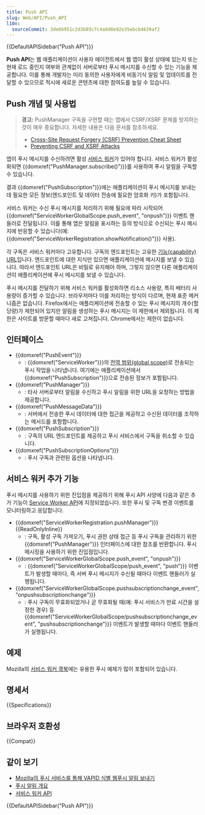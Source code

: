 ```yaml
---
title: Push API
slug: Web/API/Push_API
l10n:
  sourceCommit: 3de6b951c2d3b03c7c4a8d8e92e35ebcb4639af2
---
```


{{DefaultAPISidebar("Push API")}}

**Push API**는 웹 애플리케이션이 사용자 에이전트에서 웹 앱이 활성 상태에 있는지 또는 현재 로드 중인지 여부와 관계없이 서버로부터 푸시 메시지를 수신할 수 있는 기능을 제공합니다. 이를 통해 개발자는 미리 동의한 사용자에게 비동기식 알림 및 업데이트를 전달할 수 있으므로 적시에 새로운 콘텐츠에 대한 참여도를 높일 수 있습니다.

## Push 개념 및 사용법

> **경고:** PushManager 구독을 구현할 때는 앱에서 CSRF/XSRF 문제를 방지하는 것이 매우 중요합니다. 자세한 내용은 다음 문서를 참조하세요.
>
> - [Cross-Site Request Forgery (CSRF) Prevention Cheat Sheet](https://cheatsheetseries.owasp.org/cheatsheets/Cross-Site_Request_Forgery_Prevention_Cheat_Sheet.html)
> - [Preventing CSRF and XSRF Attacks](https://blog.codinghorror.com/preventing-csrf-and-xsrf-attacks/)

앱이 푸시 메시지를 수신하려면 활성 [서비스 워커](/ko/docs/Web/API/Service_Worker_API)가 있어야 합니다. 서비스 워커가 활성화되면 {{domxref("PushManager.subscribe()")}}를 사용하여 푸시 알림을 구독할 수 있습니다.

결과 {{domxref("PushSubscription")}}에는 애플리케이션이 푸시 메시지를 보내는 데 필요한 모든 정보(엔드포인트 및 데이터 전송에 필요한 암호화 키)가 포함됩니다.

서비스 워커는 수신 푸시 메시지를 처리하기 위해 필요에 따라 시작되어 {{domxref("ServiceWorkerGlobalScope.push_event", "onpush")}} 이벤트 핸들러로 전달됩니다. 이를 통해 앱은 알림을 표시하는 등의 방식으로 수신되는 푸시 메시지에 반응할 수 있습니다(예: {{domxref("ServiceWorkerRegistration.showNotification()")}} 사용).

각 구독은 서비스 워커마다 고유합니다. 구독의 엔드포인트는 고유한 [기능(capability) URL](https://www.w3.org/TR/capability-urls/)입니다. 엔드포인트에 대한 지식만 있으면 애플리케이션에 메시지를 보낼 수 있습니다. 따라서 엔드포인트 URL은 비밀로 유지해야 하며, 그렇지 않으면 다른 애플리케이션이 애플리케이션에 푸시 메시지를 보낼 수 있습니다.

푸시 메시지를 전달하기 위해 서비스 워커를 활성화하면 리소스 사용량, 특히 배터리 사용량이 증가할 수 있습니다. 브라우저마다 이를 처리하는 방식이 다르며, 현재 표준 메커니즘은 없습니다. Firefox에서는 애플리케이션에 전송할 수 있는 푸시 메시지의 개수(할당량)가 제한되어 있지만 알림을 생성하는 푸시 메시지는 이 제한에서 제외됩니다. 이 제한은 사이트를 방문할 때마다 새로 고쳐집니다. Chrome에서는 제한이 없습니다.

## 인터페이스

- {{domxref("PushEvent")}}
  - : {{domxref("ServiceWorker")}}의 [전역 범위(global scope)](/ko/docs/Web/API/ServiceWorkerGlobalScope)로 전송되는 푸시 작업을 나타냅니다. 여기에는 애플리케이션에서 {{domxref("PushSubscription")}}으로 전송된 정보가 포함됩니다.
- {{domxref("PushManager")}}
  - : 타사 서버로부터 알림을 수신하고 푸시 알림을 위한 URL을 요청하는 방법을 제공합니다.
- {{domxref("PushMessageData")}}
  - : 서버에서 전송한 푸시 데이터에 대한 접근을 제공하고 수신된 데이터를 조작하는 메서드를 포함합니다.
- {{domxref("PushSubscription")}}
  - : 구독의 URL 엔드포인트를 제공하고 푸시 서비스에서 구독을 취소할 수 있습니다.
- {{domxref("PushSubscriptionOptions")}}
  - : 푸시 구독과 관련된 옵션을 나타냅니다.

## 서비스 워커 추가 기능

푸시 메시지를 사용하기 위한 진입점을 제공하기 위해 푸시 API 사양에 다음과 같은 추가 기능이 [Service Worker API](/ko/docs/Web/API/Service_Worker_API)에 지정되었습니다. 또한 푸시 및 구독 변경 이벤트를 모니터링하고 응답합니다.

- {{domxref("ServiceWorkerRegistration.pushManager")}} {{ReadOnlyInline}}
  - : 구독, 활성 구독 가져오기, 푸시 권한 상태 접근 등 푸시 구독을 관리하기 위한 {{domxref("PushManager")}} 인터페이스에 대한 참조를 반환합니다. 푸시 메시징을 사용하기 위한 진입점입니다.
- {{domxref("ServiceWorkerGlobalScope.push_event", "onpush")}}
  - : {{domxref("ServiceWorkerGlobalScope/push_event", "push")}} 이벤트가 발생할 때마다, 즉 서버 푸시 메시지가 수신될 때마다 이벤트 핸들러가 실행됩니다.
- {{domxref("ServiceWorkerGlobalScope.pushsubscriptionchange_event", "onpushsubscriptionchange")}}
  - : 푸시 구독이 무효화되었거나 곧 무효화될 때(예: 푸시 서비스가 만료 시간을 설정한 경우) 등 {{domxref("ServiceWorkerGlobalScope/pushsubscriptionchange_event", "pushsubscriptionchange")}} 이벤트가 발생할 때마다 이벤트 핸들러가 실행됩니다.

## 예제

Mozilla의 [서비스 워커 쿡북](https://github.com/mdn/serviceworker-cookbook)에는 유용한 푸시 예제가 많이 포함되어 있습니다.

## 명세서

{{Specifications}}

## 브라우저 호환성

{{Compat}}

## 같이 보기

- [Mozilla의 푸시 서비스를 통해 VAPID 식별 웹푸시 알림 보내기](https://blog.mozilla.org/services/2016/08/23/sending-vapid-identified-webpush-notifications-via-mozillas-push-service/)
- [푸시 알림 개요](https://web.dev/push-notifications-overview/)
- [서비스 워커 API](/ko/docs/Web/API/Service_Worker_API)

{{DefaultAPISidebar("Push API")}}
